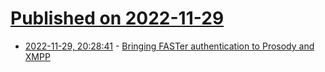 # [Published on 2022-11-29](index.md)

* [2022-11-29, 20:28:41](https://lobste.rs/s/8u2th9/bringing_faster_authentication_prosody) - [Bringing FASTer authentication to Prosody and XMPP](https://blog.prosody.im/fast-auth/)
